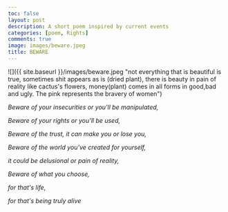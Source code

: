 ```yaml
---
toc: false
layout: post
description: A short poem inspired by current events
categories: [poem, Rights]
comments: true
image: images/beware.jpeg
title: BEWARE
---
```


![]({{ site.baseurl }}/images/beware.jpeg "not everything that is beautiful is true, sometimes shit appears as is (dried plant), there is beauty in pain of reality like cactus's flowers, money(plant) comes in all forms in good,bad and ugly. The pink represents the bravery of women")


*Beware of your insecurities or you'll be manipulated,*

*Beware of your rights or you'll be used,*

*Beware of the trust, it can make you or lose you,*

*Beware of the world you've created for yourself,*

*it could be delusional or pain of reality,*

*Beware of what you choose,*

*for that's life,*

*for that's being truly alive*
